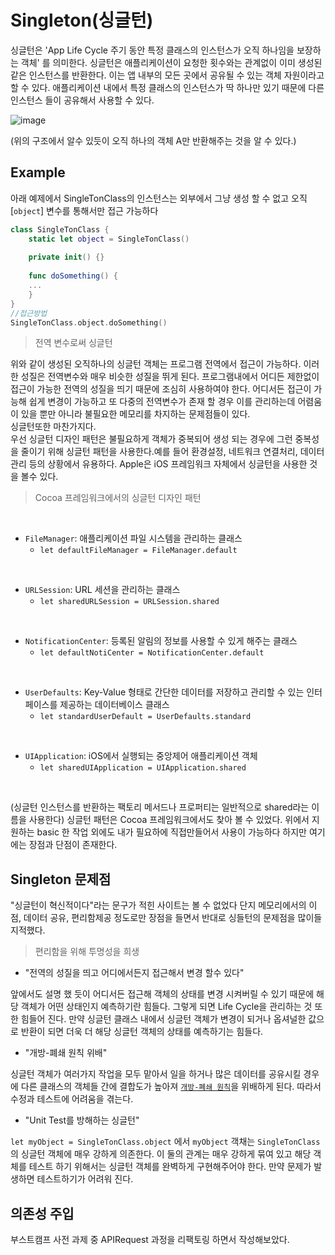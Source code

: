 # Singleton(싱글턴)

싱글턴은 'App Life Cycle 주기 동안 특정 클래스의 인스턴스가  오직 하나임을 보장하는 객체' 를 의미한다.
싱글턴은 애플리케이션이 요청한 횟수와는 관계없이 이미 생성된 같은 인스턴스를 반환한다. 이는 앱 내부의 모든 곳에서 공유될 수 있는 객체 자원이라고 할 수 있다. 애플리케이션 내에서 특정 클래스의 인스턴스가 딱 하나만 있기 때문에 다른 인스턴스 들이 공유해서 사용할 수 있다.

![image](https://user-images.githubusercontent.com/33486820/53337684-72057e00-3945-11e9-8d4c-dfd1c947ab09.png)

(위의 구조에서 알수 있듯이 오직 하나의 객체 A만 반환해주는 것을 알 수 있다.)

## Example

아래 예제에서 SingleTonClass의 인스턴스는 외부에서 그냥 생성 할 수 없고 오직 [`object`] 변수를 통해서만 접근 가능하다

```swift
class SingleTonClass {
	static let object = SingleTonClass()
    
    private init() {}
    
    func doSomething() {
    ...
    }
}
//접근방법
SingleTonClass.object.doSomething()
```

> 전역 변수로써 싱글턴

위와 같이 생성된 오직하나의 싱글턴 객체는 프로그램 전역에서 접근이 가능하다. 이러한 성질은 전역변수와 매우 비슷한 성질을 뛰게 된다.
프로그램내에서 어디든 제한없이 접근이 가능한 전역의 성질을 띄기 때문에 조심히 사용하여야 한다. 어디서든 접근이 가능해 쉽게 변경이 가능하고 또 다중의 전역변수가 존재 할 경우 이를 관리하는데 어렴움이 있을 뿐만 아니라 불필요한 메모리를 차지하는 문제점들이 있다.
<br>
싱글턴또한 마찬가지다.
<br>
우선 싱글턴 디자인 패턴은 불필요하게 객체가 중복되어 생성 되는 경우에 그런 중복성을 줄이기 위해 싱글턴 패턴을 사용한다.예를 들어 환경설정, 네트워크 연결처리, 데이터 관리 등의 상황에서 유용하다. 
Apple은 iOS 프레임워크 자체에서 싱글턴을 사용한 것을 볼수 있다.<br>

> Cocoa 프레임워크에서의 싱글턴 디자인 패턴

<br>

- `FileManager`: 애플리케이션 파일 시스템을 관리하는 클래스
	- `let defaultFileManager = FileManager.default`
    
<br>

- `URLSession`: URL 세션을 관리하는 클래스
	- `let sharedURLSession = URLSession.shared` 

<br>

- `NotificationCenter`: 등록된 알림의 정보를 사용할 수 있게 해주는 클래스
	- `let defaultNotiCenter = NotificationCenter.default`
    
<br>

- `UserDefaults`: Key-Value 형태로 간단한 데이터를 저장하고 관리할 수 있는 인터페이스를 제공하는 데이터베이스 클래스
	- `let standardUserDefault = UserDefaults.standard`
    
<br>

- `UIApplication`: iOS에서 실행되는 중앙제어 애플리케이션 객체
	- `let sharedUIApplication = UIApplication.shared`
    
<br>

(싱글턴 인스턴스를 반환하는 팩토리 메서드나 프로퍼티는 일반적으로 shared라는 이름을 사용한다)
싱글턴 패턴은 Cocoa 프레임워크에서도 찾아 볼 수 있었다. 위에서 지원하는 basic 한 작업 외에도 내가 필요하에 직접만들어서 사용이 가능하다 하지만 여기에는 장점과 단점이 존재한다.<br>


## Singleton 문제점

"싱글턴이 혁신적이다"라는 문구가 적힌 사이트는 볼 수 없었다 단지 메모리에서의 이점, 데이터 공유, 편리함제공 정도로만 장점을 들면서 반대로 싱들턴의 문제점을 많이들 지적했다. 

> 편리함을 위해 투명성을 희생

- "전역의 성질을 띄고 어디에서든지 접근해서 변경 할수 있다"

앞에서도 설명 했 듯이 어디서든 접근해 객체의 상태를 변경 시켜버릴 수 있기 때문에 해당 객체가 어떤 상태인지 예측하기란 힘들다. 그렇게 되면 Life Cycle을 관리하는 것 또한 힘들어 진다. 만약 싱글턴 클래스 내에서 싱글턴 객체가 변경이 되거나 옵셔널한 값으로 반환이 되면 더욱 더 해당 싱글턴 객체의 상태를 예측하기는 힘들다.
<br>

- "개방-폐쇄 원칙 위배"

싱글턴 객체가 여러가지 작업을 모두 맡아서 일을 하거나 많은 데이터를 공유시킬 경우에 다른 클래스의 객체들 간에 결합도가 높아져 [`개방-폐쇄 원칙`](https://ko.wikipedia.org/wiki/개방-폐쇄_원칙)을 위배하게 된다. 따라서 수정과 테스트에 어려움을 겪는다.
<br>

- "Unit Test를 방해하는 싱글턴"

`let myObject = SingleTonClass.object` 에서 `myObject` 객채는 `SingleTonClass` 의 싱글턴 객체에 매우 강하게 의존한다. 이 둘의 관계는 매우 강하게 묶여 있고 해당 객체를 테스트 하기 위해서는 싱글턴 객체를 완벽하게 구현해주어야 한다. 만약 문제가 발생하면 테스트하기가 어려워 진다. 
<br>

## 의존성 주입

부스트캠프 사전 과제 중 APIRequest 과정을 리팩토링 하면서 작성해보았다.




